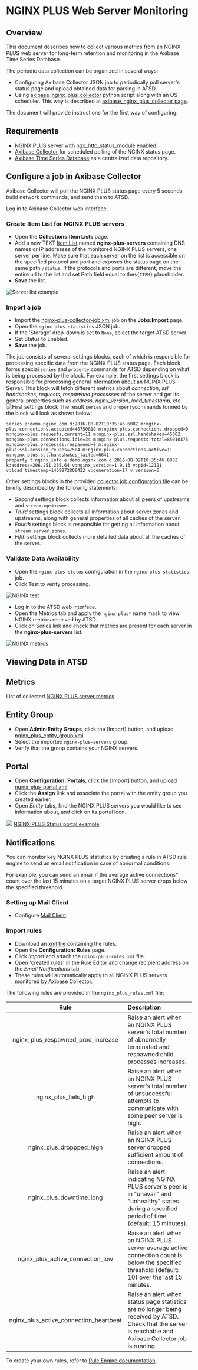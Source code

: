 # NGINX PLUS Web Server Monitoring

## Overview

This document describes how to collect various metrics from an NGINX PLUS web server for long-term retention and monitoring in the Axibase Time Series Database.

The periodic data collection can be organized in several ways:

* Configuring Axibase Collector JSON job to periodically poll server's status page and upload obtained data for parsing in ATSD.
* Using [axibase_nginx_plus_collector](https://github.com/axibase/axibase-collector/tree/master/jobs/examples/nginx-plus/axibase-nginx-plus-collector/src) python script along with an OS scheduler. This way is described at [axibase_nginx_plus_collector page](../../../jobs/examples/nginx-plus/axibase-nginx-plus-collector).

The document will provide instructions for the first way of configuring.

## Requirements

* NGINX PLUS server with [ngx_http_status_module](http://nginx.org/en/docs/http/ngx_http_status_module.html) enabled.
* [Axibase Collector](../../../README.md) for scheduled polling of the NGINX status page.
* [Axibase Time Series Database](https://github.com/axibase/atsd/blob/master/installation/README.md) as a centralized data repository.

## Configure a job in Axibase Collector

Axibase Collector will poll the NGINX PLUS status page every 5 seconds, build network commands, and send them to ATSD.

Log in to Axibase Collector web interface.

### Create Item List for NGINX PLUS servers

* Open the **Collections:Item Lists** page.
* Add a new TEXT [Item List](../../../collections.md) named **nginx-plus-servers** containing DNS names or IP addresses of the monitored NGINX PLUS servers, one server per line. Make sure that each server on the list is accessible on the specified protocol and port and exposes the status page on the same path `/status`. If the protocols and ports are different, move the entire url to the list and set Path field equal to the`${ITEM}` placeholder.
* **Save** the list.

![Server list example](./images/ngp_item_list.png)

### Import a job

* Import the [nginx-plus-collector-job.xml](./configs/nginx-plus-collector-job.xml) job on the **Jobs:Import** page.
* Open the `nginx-plus-statistics` JSON job.
* If the 'Storage' drop-down is set to `None`, select the target ATSD server.
* Set Status to Enabled.
* **Save** the job.

The job consists of several settings blocks, each of which is responsible for processing specific data from the NGINX PLUS status page. Each block forms special `series` and `property` commands for ATSD depending on what is being processed by the block. For example, the first settings block is responsible for processing general information about an NGINX PLUS Server. This block will fetch different metrics about *connection*, *ssl handshakes*, *requests*, *respawned processses* of the server and get its general properties such as *address*, *nginx_version*, *load_timestamp*, etc.
![First settings block](./images/ngp_first_settings_block.png)
The result `series` and `property`commands formed by the block will look as shown below:

```ls
series e:demo.nginx.com d:2016-08-02T10:35:46.608Z m:nginx-plus.connections.accepted=40750818 m:nginx-plus.connections.dropped=0 m:nginx-plus.requests.current=11 m:nginx-plus.ssl.handshakes=45602 m:nginx-plus.connections.idle=34 m:nginx-plus.requests.total=85010375 m:nginx-plus.processes.respawned=0 m:nginx-plus.ssl.session_reuses=7504 m:nginx-plus.connections.active=11 m:nginx-plus.ssl.handshakes_failed=6641
property t:nginx_info e:demo.nginx.com d:2016-08-02T10:35:46.608Z k:address=206.251.255.64 v:nginx_version=1.9.13 v:pid=12121 v:load_timestamp=1469872800422 v:generation=17 v:version=6
```

Other settings blocks in the provided [collector job configuration file](./configs/nginx-plus-collector-job.xml) can be briefly described by the following statements:

* *Second* settings block collects information about all peers of upstreams and `stream.upstreams`.
* *Third* settings block collects all information about server zones and upstreams, along with general properties of all caches of the server.
* *Fourth* settings block is responsible for getting all information about `stream.server_zones`.
* *Fifth* settings block collects more detailed data about all the caches of the server.

### Validate Data Availability

* Open the `nginx-plus-status` configuration in the `nginx-plus-statistics` job.
* Click Test to verify processing.

![NGINX test](./images/ngp_verify_passed.png)

* Log in to the ATSD web interface.
* Open the Metrics tab and apply the `nginx-plus*` name mask to view NGINX metrics received by ATSD.
* Click on Series link and check that metrics are present for each server in the **nginx-plus-servers** list.

![NGINX metrics](./images/ngp_verify_metrics.png)

## Viewing Data in ATSD

## Metrics

List of collected [NGINX PLUS server metrics](./nginx-plus-server-metrics.md).

## Entity Group

* Open **Admin:Entity Groups**, click the [Import] button, and upload [nginx_plus_entity_group.xml](./configs/nginx-plus-entity-group.xml).
* Select the imported `nginx-plus-servers` group.
* Verify that the group contains your NGINX servers.

## Portal

* Open **Configuration: Portals**, click the [Import] button, and upload [nginx-plus-portal.xml](./configs/nginx-plus-portal.xml).
* Click the **Assign** link and associate the portal with the entity group you created earlier.
* Open *Entity* tabs, find the NGINX PLUS servers you would like to see information about, and click on its portal icon.

![](./images/ngp_portal_selection.png)
[NGINX PLUS Status portal example](http://apps.axibase.com/chartlab/0adf6705)

## Notifications

You can monitor key NGINX PLUS statistics by creating a rule in ATSD rule engine to send an email notification in case of abnormal conditions.

For example, you can send an email if the average active connections* count over the last 15 minutes on a target NGINX PLUS server drops below the specified threshold.

### Setting up Mail Client

* Configure [Mail Client](https://github.com/axibase/atsd/blob/master/administration/mail-client.md).

### Import rules

* Download an [xml file](./configs/nginx-plus-rules.xml) containing the rules.
* Open the **Configuration: Rules** page.
* Click *Import* and attach the `nginx-plus-rules.xml` file.
* Open 'created rules' in the Rule Editor and change recipient address on the *Email Notifications* tab.
* These rules will automatically apply to all NGINX PLUS servers monitored by Axibase Collector.

The following rules are provided in the `nginx_plus_rules.xml` file:

| **Rule**                                     |                                      **Description**                        |
|:----------------------------------------:|:------------------------------------------------------------------------|
|nginx_plus_respawned_proc_increase        | Raise an alert when an NGINX PLUS server's total number of abnormally terminated and respawned child processes increases.|
| nginx_plus_fails_high                    | Raise an alert when an NGINX PLUS server's total number of unsuccessful attempts to communicate with some peer server is high.|
| nginx_plus_droppped_high                 | Raise an alert when an NGINX PLUS server dropped sufficient amount of connections. |
| nginx_plus_downtime_long                 | Raise an alert indicating NGINX PLUS server's peer is in "unavail" and "unhealthy" states during a specified period of time (default: 15 minutes). |
|nginx_plus_active_connection_low          | Raise an alert when an NGINX PLUS server average active connection count is below the specified threshold (default: 10) over the last 15 minutes.|
| nginx_plus_active_connection_heartbeat   | Raise an alert when status page statistics are no longer being received by ATSD. Check that the server is reachable and Axibase Collector job is running. |

To create your own rules, refer to [Rule Engine documentation](https://github.com/axibase/atsd/blob/master/rule-engine/README.md).

